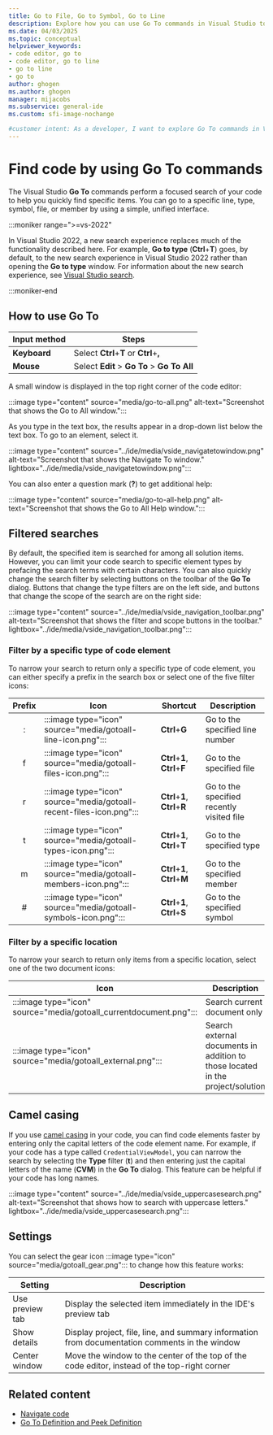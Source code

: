 ```yaml
---
title: Go to File, Go to Symbol, Go to Line
description: Explore how you can use Go To commands in Visual Studio to perform focused and filtered searches of your code.
ms.date: 04/03/2025
ms.topic: conceptual
helpviewer_keywords:
- code editor, go to
- code editor, go to line
- go to line
- go to
author: ghogen
ms.author: ghogen
manager: mijacobs
ms.subservice: general-ide
ms.custom: sfi-image-nochange

#customer intent: As a developer, I want to explore Go To commands in Visual Studio so that I can quickly find specific items. 
---
```


# Find code by using Go To commands

The Visual Studio **Go To** commands perform a focused search of your code to help you quickly find specific items. You can go to a specific line, type, symbol, file, or member by using a simple, unified interface.

:::moniker range=">=vs-2022"

In Visual Studio 2022, a new search experience replaces much of the functionality described here. For example, **Go to type** (**Ctrl**+**T**) goes, by default, to the new search experience in Visual Studio 2022 rather than opening the **Go to type** window. For information about the new search experience, see [Visual Studio search](visual-studio-search.md).

:::moniker-end

## How to use Go To

Input method | Steps
------------ | ---
**Keyboard** | Select **Ctrl**+**T** or **Ctrl**+**,**
**Mouse** | Select **Edit** > **Go To** > **Go To All**

A small window is displayed in the top right corner of the code editor:

:::image type="content" source="media/go-to-all.png" alt-text="Screenshot that shows the Go to All window.":::

As you type in the text box, the results appear in a drop-down list below the text box. To go to an element, select it.

:::image type="content" source="../ide/media/vside_navigatetowindow.png" alt-text="Screenshot that shows the Navigate To window." lightbox="../ide/media/vside_navigatetowindow.png":::

You can also enter a question mark (**?**) to get additional help:

:::image type="content" source="media/go-to-all-help.png" alt-text="Screenshot that shows the Go to All Help window.":::

## Filtered searches

By default, the specified item is searched for among all solution items. However, you can limit your code search to specific element types by prefacing the search terms with certain characters. You can also quickly change the search filter by selecting buttons on the toolbar of the **Go To** dialog. Buttons that change the type filters are on the left side, and buttons that change the scope of the search are on the right side:

:::image type="content" source="../ide/media/vside_navigation_toolbar.png" alt-text="Screenshot that shows the filter and scope buttons in the toolbar." lightbox="../ide/media/vside_navigation_toolbar.png":::

### Filter by a specific type of code element

To narrow your search to return only a specific type of code element, you can either specify a prefix in the search box or select one of the five filter icons:

Prefix | Icon | Shortcut | Description
:-: | - | - | -
:| :::image type="icon" source="media/gotoall-line-icon.png":::| **Ctrl**+**G** | Go to the specified line number
f| :::image type="icon" source="media/gotoall-files-icon.png"::: | **Ctrl**+**1**, **Ctrl**+**F** | Go to the specified file
r| :::image type="icon" source="media/gotoall-recent-files-icon.png":::| **Ctrl**+**1**, **Ctrl**+**R** | Go to the specified recently visited file
t| :::image type="icon" source="media/gotoall-types-icon.png":::| **Ctrl**+**1**, **Ctrl**+**T** | Go to the specified type
m| :::image type="icon" source="media/gotoall-members-icon.png"::: | **Ctrl**+**1**, **Ctrl**+**M** | Go to the specified member
\#| :::image type="icon" source="media/gotoall-symbols-icon.png"::: | **Ctrl**+**1**, **Ctrl**+**S** | Go to the specified symbol

### Filter by a specific location

To narrow your search to return only items from a specific location, select one of the two document icons:

Icon | Description
---- | ---
|:::image type="icon" source="media/gotoall_currentdocument.png":::| Search current document only|
|:::image type="icon" source="media/gotoall_external.png"::: | Search external documents in addition to those located in the project/solution|

## Camel casing

If you use [camel casing](https://en.wikipedia.org/wiki/Camel_case) in your code, you can find code elements faster by entering only the capital letters of the code element name. For example, if your code has a type called `CredentialViewModel`, you can narrow the search by selecting the **Type** filter (**t**) and then entering just the capital letters of the name (**CVM**) in the **Go To** dialog. This feature can be helpful if your code has long names.

:::image type="content" source="../ide/media/vside_uppercasesearch.png" alt-text="Screenshot that shows how to search with uppercase letters." lightbox="../ide/media/vside_uppercasesearch.png":::

## Settings

You can select the gear icon :::image type="icon" source="media/gotoall_gear.png"::: to change how this feature works:

Setting | Description
------- | ---
Use preview tab | Display the selected item immediately in the IDE's preview tab
Show details | Display project, file, line, and summary information from documentation comments in the window
Center window | Move the window to the center of the top of the code editor, instead of the top-right corner

## Related content

- [Navigate code](../ide/navigating-code.md)
- [Go To Definition and Peek Definition](../ide/go-to-and-peek-definition.md)
